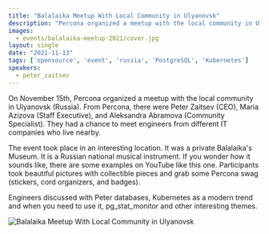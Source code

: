 ```yaml
---
title: "Balalaika Meetup With Local Community in Ulyanovsk"
description: "Percona organized a meetup with the local community in Ulyanovsk (Russia). Engineers discussed with Peter databases, Kubernetes as a modern trend and when you need to use it, pg_stat_monitor and other stuff."
images:
  - events/balalaika-meetup-2021/cover.jpg
layout: single
date: "2021-11-13"
tags: ['opensource', 'event', 'russia', 'PostgreSQL', 'Kubernetes']
speakers:
  - peter_zaitsev
---
```


On November 15th, Percona organized a meetup with the local community in Ulyanovsk (Russia). From Percona, there were Peter Zaitsev (CEO), Maria Azizova (Staff Executive), and Aleksandra Abramova (Community Specialist). They had a chance to meet engineers from different IT companies who live nearby. 

The event took place in an interesting location. It was a private Balalaika's Museum. It is a Russian national musical instrument. If you wonder how it sounds like, there are some examples on YouTube like this one. Participants took beautiful pictures with collectible pieces and grab some Percona swag (stickers, cord organizers, and badges). 

Engineers discussed with Peter databases, Kubernetes as a modern trend and when you need to use it, pg_stat_monitor and other interesting themes. 
 
![Balalaika Meetup With Local Community in Ulyanovsk](/events/balalaika-meetup-2021/balalaika-COLLAGE.jpg)
